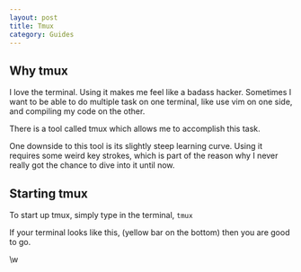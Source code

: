```yaml
---
layout: post
title: Tmux
category: Guides
---
```


## Why tmux
I love the terminal. Using it makes me feel like a badass hacker.
Sometimes I want to be able to do multiple task on one terminal, like use vim on one side, and compiling my code on the other.

There is a tool called tmux which allows me to accomplish this task.

One downside to this tool is its slightly steep learning curve. Using it requires some weird key strokes, which is part of the reason why I never really got the chance to dive into it until now.

## Starting tmux
To start up tmux, simply type in the terminal,
`tmux`

If your terminal looks like this, (yellow bar on the bottom) then you are good to go.

\w
